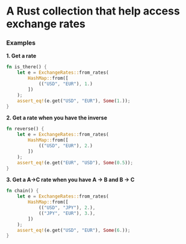 # A Rust collection that help access exchange rates

### Examples

**1. Get a rate**
```rust
fn is_there() {
    let e = ExchangeRates::from_rates(
        HashMap::from([
            (("USD", "EUR"), 1.)
        ])
    );
    assert_eq!(e.get("USD", "EUR"), Some(1.));
}
```

**2. Get a rate when you have the inverse**
```rust
fn reverse() {
    let e = ExchangeRates::from_rates(
        HashMap::from([
            (("USD", "EUR"), 2.)
        ])
    );
    assert_eq!(e.get("EUR", "USD"), Some(0.5));
}
```

**3. Get a A->C rate when you have A -> B and B -> C**
```rust
fn chain() {
    let e = ExchangeRates::from_rates(
        HashMap::from([
            (("USD", "JPY"), 2.),
            (("JPY", "EUR"), 3.),
        ])
    );
    assert_eq!(e.get("USD", "EUR"), Some(6.));
}
```

